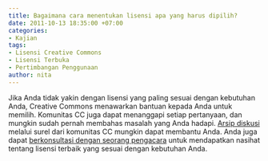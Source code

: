 ```yaml
---
title: Bagaimana cara menentukan lisensi apa yang harus dipilih?
date: 2011-10-13 18:35:00 +07:00
categories:
- Kajian
tags:
- Lisensi Creative Commons
- Lisensi Terbuka
- Pertimbangan Penggunaan
author: nita
---
```


Jika Anda tidak yakin dengan lisensi yang paling sesuai dengan kebutuhan Anda, Creative Commons menawarkan bantuan kepada Anda untuk memilih. Komunitas CC juga dapat menanggapi setiap pertanyaan, dan mungkin sudah pernah membahas masalah yang Anda hadapi. [Arsip diskusi](http://creativecommons.org/discuss) melalui surel dari komunitas CC mungkin dapat membantu Anda. Anda juga dapat [berkonsultasi dengan seorang pengacara](http://wiki.creativecommons.or.id/FAQ#Dapatkah_CC_memberikan_nasihat_hukum_tentang_lisensi_atau_alat_lainnya.2C_atau_membantu_penegakan_lisensi_CC.3F) untuk mendapatkan nasihat tentang lisensi terbaik yang sesuai dengan kebutuhan Anda.